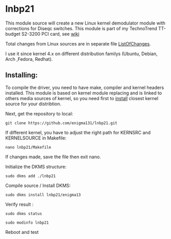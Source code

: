 # lnbp21

This module source will create a new Linux kernel demodulator module with corrections for Diseqc switches. This module is part of my TechnoTrend TT-budget S2-3200 PCI card, see [wiki](https://www.linuxtv.org/wiki/index.php/STMicroelectronics_LNBP21)

Total changes from Linux sources are in separate file [ListOfChanges](ListOfChanges). 

I use it since kernel 4.x on different distribution familys (Ubuntu, Debian, Arch ,Fedora, Redhat).

## Installing:

To compile the driver, you need to have make, compiler and kernel headers installed. This module is based on kernel module replacing and is linked to others media sources of kernel, so you need first to [install](KernelInstall.md) closest kernel source for your distribtion.

Next, get the repository to local:

    git clone https://github.com/enigma131/lnbp21.git

If different kernel, you have to adjust the right path for KERNSRC and KERNELSOURCE in Makefile:

    nano lnbp21/Makefile 

If changes made, save the file then exit nano.

Initialize the DKMS structure:

    sudo dkms add ./lnbp21

Compile source / Install DKMS:

    sudo dkms install lnbp21/enigma13

Verify result :

    sudo dkms status

    sudo modinfo lnbp21

Reboot and test
